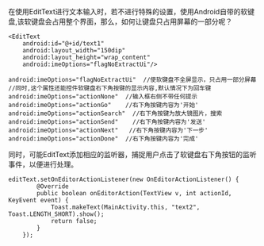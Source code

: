 ﻿在使用EditText进行文本输入时，若不进行特殊的设置，使用Android自带的软键盘,该软键盘会占用整个界面，那么，如何让键盘只占用屏幕的一部分呢？ 

```
<EditText   
    android:id="@+id/text1"   
    android:layout_width="150dip"   
    android:layout_height="wrap_content"  
    android:imeOptions="flagNoExtractUi"/>  
```

```
android:imeOptions="flagNoExtractUi"  //使软键盘不全屏显示，只占用一部分屏幕  
//同时,这个属性还能控件软键盘右下角按键的显示内容,默认情况下为回车键  
android:imeOptions="actionNone"  //输入框右侧不带任何提示  
android:imeOptions="actionGo"    //右下角按键内容为'开始'  
android:imeOptions="actionSearch"  //右下角按键为放大镜图片，搜索  
android:imeOptions="actionSend"    //右下角按键内容为'发送'  
android:imeOptions="actionNext"   //右下角按键内容为'下一步'  
android:imeOptions="actionDone"  //右下角按键内容为'完成'  
```

同时，可能EditText添加相应的监听器，捕捉用户点击了软键盘右下角按钮的监听事件，以便进行处理。

```
editText.setOnEditorActionListener(new OnEditorActionListener() {   
        @Override  
        public boolean onEditorAction(TextView v, int actionId, KeyEvent event) {   
            Toast.makeText(MainActivity.this, "text2", Toast.LENGTH_SHORT).show();   
            return false;   
        }   
    });  
```